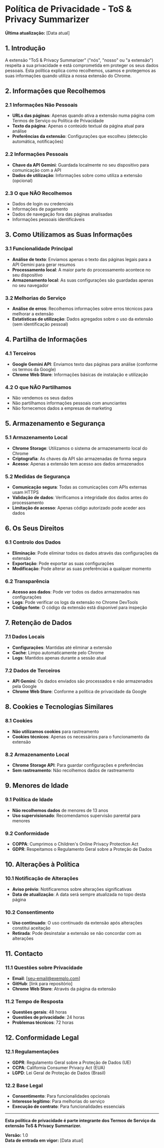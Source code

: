 # Política de Privacidade - ToS & Privacy Summarizer

**Última atualização:** [Data atual]

## 1. Introdução

A extensão "ToS & Privacy Summarizer" ("nós", "nosso" ou "a extensão") respeita a sua privacidade e está comprometida em proteger os seus dados pessoais. Esta política explica como recolhemos, usamos e protegemos as suas informações quando utiliza a nossa extensão do Chrome.

## 2. Informações que Recolhemos

### 2.1 Informações Não Pessoais
- **URLs das páginas**: Apenas quando ativa a extensão numa página com Termos de Serviço ou Política de Privacidade
- **Texto da página**: Apenas o conteúdo textual da página atual para análise
- **Preferências da extensão**: Configurações que escolheu (detecção automática, notificações)

### 2.2 Informações Pessoais
- **Chave da API Gemini**: Guardada localmente no seu dispositivo para comunicação com a API
- **Dados de utilização**: Informações sobre como utiliza a extensão (opcional)

### 2.3 O que NÃO Recolhemos
- Dados de login ou credenciais
- Informações de pagamento
- Dados de navegação fora das páginas analisadas
- Informações pessoais identificáveis

## 3. Como Utilizamos as Suas Informações

### 3.1 Funcionalidade Principal
- **Análise de texto**: Enviamos apenas o texto das páginas legais para a API Gemini para gerar resumos
- **Processamento local**: A maior parte do processamento acontece no seu dispositivo
- **Armazenamento local**: As suas configurações são guardadas apenas no seu navegador

### 3.2 Melhorias do Serviço
- **Análise de erros**: Recolhemos informações sobre erros técnicos para melhorar a extensão
- **Estatísticas de utilização**: Dados agregados sobre o uso da extensão (sem identificação pessoal)

## 4. Partilha de Informações

### 4.1 Terceiros
- **Google Gemini API**: Enviamos texto das páginas para análise (conforme os termos da Google)
- **Chrome Web Store**: Informações básicas de instalação e utilização

### 4.2 O que NÃO Partilhamos
- Não vendemos os seus dados
- Não partilhamos informações pessoais com anunciantes
- Não fornecemos dados a empresas de marketing

## 5. Armazenamento e Segurança

### 5.1 Armazenamento Local
- **Chrome Storage**: Utilizamos o sistema de armazenamento local do Chrome
- **Criptografia**: As chaves da API são armazenadas de forma segura
- **Acesso**: Apenas a extensão tem acesso aos dados armazenados

### 5.2 Medidas de Segurança
- **Comunicação segura**: Todas as comunicações com APIs externas usam HTTPS
- **Validação de dados**: Verificamos a integridade dos dados antes do processamento
- **Limitação de acesso**: Apenas código autorizado pode aceder aos dados

## 6. Os Seus Direitos

### 6.1 Controlo dos Dados
- **Eliminação**: Pode eliminar todos os dados através das configurações da extensão
- **Exportação**: Pode exportar as suas configurações
- **Modificação**: Pode alterar as suas preferências a qualquer momento

### 6.2 Transparência
- **Acesso aos dados**: Pode ver todos os dados armazenados nas configurações
- **Logs**: Pode verificar os logs da extensão no Chrome DevTools
- **Código fonte**: O código da extensão está disponível para inspeção

## 7. Retenção de Dados

### 7.1 Dados Locais
- **Configurações**: Mantidas até eliminar a extensão
- **Cache**: Limpo automaticamente pelo Chrome
- **Logs**: Mantidos apenas durante a sessão atual

### 7.2 Dados de Terceiros
- **API Gemini**: Os dados enviados são processados e não armazenados pela Google
- **Chrome Web Store**: Conforme a política de privacidade da Google

## 8. Cookies e Tecnologias Similares

### 8.1 Cookies
- **Não utilizamos cookies** para rastreamento
- **Cookies técnicos**: Apenas os necessários para o funcionamento da extensão

### 8.2 Armazenamento Local
- **Chrome Storage API**: Para guardar configurações e preferências
- **Sem rastreamento**: Não recolhemos dados de rastreamento

## 9. Menores de Idade

### 9.1 Política de Idade
- **Não recolhemos dados** de menores de 13 anos
- **Uso supervisionado**: Recomendamos supervisão parental para menores

### 9.2 Conformidade
- **COPPA**: Cumprimos o Children's Online Privacy Protection Act
- **GDPR**: Respeitamos o Regulamento Geral sobre a Proteção de Dados

## 10. Alterações à Política

### 10.1 Notificação de Alterações
- **Aviso prévio**: Notificaremos sobre alterações significativas
- **Data de atualização**: A data será sempre atualizada no topo desta página

### 10.2 Consentimento
- **Uso continuado**: O uso continuado da extensão após alterações constitui aceitação
- **Retirada**: Pode desinstalar a extensão se não concordar com as alterações

## 11. Contacto

### 11.1 Questões sobre Privacidade
- **Email**: [seu-email@exemplo.com]
- **GitHub**: [link para repositório]
- **Chrome Web Store**: Através da página da extensão

### 11.2 Tempo de Resposta
- **Questões gerais**: 48 horas
- **Questões de privacidade**: 24 horas
- **Problemas técnicos**: 72 horas

## 12. Conformidade Legal

### 12.1 Regulamentações
- **GDPR**: Regulamento Geral sobre a Proteção de Dados (UE)
- **CCPA**: California Consumer Privacy Act (EUA)
- **LGPD**: Lei Geral de Proteção de Dados (Brasil)

### 12.2 Base Legal
- **Consentimento**: Para funcionalidades opcionais
- **Interesse legítimo**: Para melhorias do serviço
- **Execução de contrato**: Para funcionalidades essenciais

---

**Esta política de privacidade é parte integrante dos Termos de Serviço da extensão ToS & Privacy Summarizer.**

**Versão:** 1.0  
**Data de entrada em vigor:** [Data atual]
